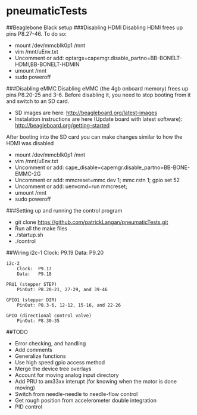 pneumaticTests
==============

##Beaglebone Black setup
###Disabling HDMI
Disabling HDMI frees up pins P8.27-46.  To do so:
- mount /dev/mmcblk0p1  /mnt
- vim /mnt/uEnv.txt
- Uncomment or add: optargs=capemgr.disable_partno=BB-BONELT-HDMI,BB-BONELT-HDMIN
- umount /mnt
- sudo poweroff

###Disabling eMMC
Disabling eMMC (the 4gb onboard memory) frees up pins P8.20-25 and 3-6.  Before disabling it, you need to stop booting from it and switch to an SD card.
- SD images are here: http://beagleboard.org/latest-images
- Instalation instructions are here (Update board with latest software): http://beagleboard.org/getting-started

After booting into the SD card you can make changes similar to how the HDMI was disabled
- mount /dev/mmcblk0p1  /mnt
- vim /mnt/uEnv.txt
- Uncomment or add: cape_disable=capemgr.disable_partno=BB-BONE-EMMC-2G
- Uncomment or add: mmcreset=mmc dev 1; mmc rstn 1; gpio set 52
- Uncomment or add: uenvcmd=run mmcreset;
- umount /mnt
- sudo poweroff

###Setting up and running the control program
- git clone https://github.com/patrickLangan/pneumaticTests.git
- Run all the make files
- ./startup.sh
- ./control

##Wiring
	i2c-1
		Clock:	P9.19
		Data:	P9.20

	i2c-2
		Clock:	P9.17
		Data:	P9.18

	PRU1 (stepper STEP)
		PinOut:	P8.20-21, 27-29, and 39-46

	GPIO1 (stepper DIR)
		PinOut: P8.3-6, 12-12, 15-16, and 22-26

	GPIO (directional control valve)
		PinOut: P8.30-35

##TODO
- Error checking, and handling
- Add comments
- Generalize functions
- Use high speed gpio access method
- Merge the device tree overlays
- Account for moving analog input directory
- Add PRU to am33xx interupt (for knowing when the motor is done moving)
- Switch from needle-needle to needle-flow control
- Get rough position from accelerometer double integration
- PID control

